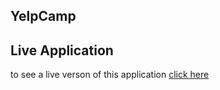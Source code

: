 ## YelpCamp
## Live Application
to see a live verson of this application [click here](https://rocky-hamlet-79643.herokuapp.com/campgrounds)
